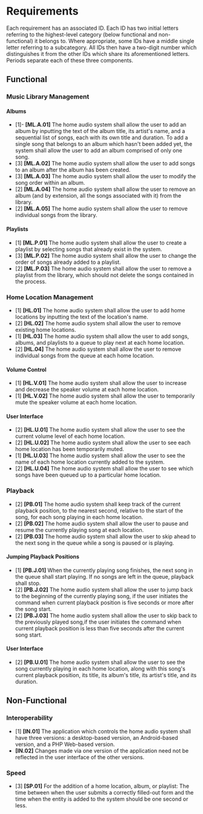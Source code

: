 # Requirements

Each requirement has an associated ID. Each ID has two initial letters referring to the highest-level category (below functional and non-functional) it belongs to. Where appropriate, some IDs have a middle single letter referring to a subcategory. All IDs then have a two-digit number which distinguishes it from the other IDs which share its aforementioned letters. Periods separate each of these three components.

## Functional
### Music Library Management
#### Albums
- [1]- **[ML.A.01]** The home audio system shall allow the user to add an album by inputting the text of the album title, its artist's name, and a sequential list of songs, each with its own title and duration. To add a single song that belongs to an album which hasn't been added yet, the system shall allow the user to add an album comprised of only one song.
- [3] **[ML.A.02]** The home audio system shall allow the user to add songs to an album after the album has been created.
- [3] **[ML.A.03]** The home audio system shall allow the user to modify the song order within an album.
- [2] **[ML.A.04]** The home audio system shall allow the user to remove an album (and by extension, all the songs associated with it) from the library.
- [2] **[ML.A.05]** The home audio system shall allow the user to remove individual songs from the library.

#### Playlists
- [1] **[ML.P.01]** The home audio system shall allow the user to create a playlist by selecting songs that already exist in the system.
- [3] **[ML.P.02]** The home audio system shall allow the user to change the order of songs already added to a playlist.
- [2] **[ML.P.03]** The home audio system shall allow the user to remove a playlist from the library, which should not delete the songs contained in the process.

### Home Location Management
- [1] **[HL.01]** The home audio system shall allow the user to add home locations by inputting the text of the location's name.
- [2] **[HL.02]** The home audio system shall allow the user to remove existing home locations.
- [1] **[HL.03]** The home audio system shall allow the user to add songs, albums, and playlists to a queue to play next at each home location.
- [2] **[HL.04]** The home audio system shall allow the user to remove individual songs from the queue at each home location.

#### Volume Control
- [1] **[HL.V.01]** The home audio system shall allow the user to increase and decrease the speaker volume at each home location.
- [1] **[HL.V.02]** The home audio system shall allow the user to temporarily mute the speaker volume at each home location.

#### User Interface
- [2] **[HL.U.01]** The home audio system shall allow the user to see the current volume level of each home location.
- [2] **[HL.U.02]** The home audio system shall allow the user to see each home location has been temporarily muted.
- [1] **[HL.U.03]** The home audio system shall allow the user to see the name of each home location currently added to the system.
- [2] **[HL.U.04]** The home audio system shall allow the user to see which songs have been queued up to a particular home location.


### Playback
- [2] **[PB.01]** The home audio system shall keep track of the current playback position, to the nearest second, relative to the start of the song, for each song playing in each home location.
- [2] **[PB.02]** The home audio system shall allow the user to pause and resume the currently playing song at each location.
- [2] **[PB.03]** The home audio system shall allow the user to skip ahead to the next song in the queue while a song is paused or is playing.

#### Jumping Playback Positions
- [1] **[PB.J.01]** When the currently playing song finishes, the next song in the queue shall start playing. If no songs are left in the queue, playback shall stop.
- [2] **[PB.J.02]** The home audio system shall allow the user to jump back to the beginning of the currently playing song, if the user initiates the command when current playback position is five seconds or more after the song start.
- [2] **[PB.J.03]** The home audio system shall allow the user to skip back to the previously played song,if the user initiates the command when current playback position is less than five seconds after the current song start.

#### User Interface
- [2] **[PB.U.01]** The home audio system shall allow the user to see the song currently playing in each home location, along with this song's current playback position, its title, its album's title, its artist's title, and its duration.

## Non-Functional
### Interoperability
- [1] **[IN.01]** The application which controls the home audio system shall have three versions: a desktop-based version, an Android-based version, and a PHP Web-based version.
- **[IN.02]** Changes made via one version of the application need not be reflected in the user interface of the other versions.

### Speed
- [3] **[SP.01]** For the addition of a home location, album, or playlist: The time between when the user submits a correctly filled-out form and the time when the entity is added to the system should be one second or less.
